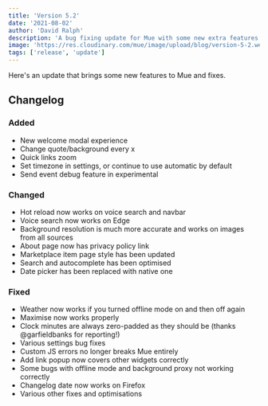 ```yaml
---
title: 'Version 5.2'
date: '2021-08-02'
author: 'David Ralph'
description: 'A bug fixing update for Mue with some new extra features and optimisation, further improving your experience.'
image: 'https://res.cloudinary.com/mue/image/upload/blog/version-5-2.webp'
tags: ['release', 'update']
---
```


Here's an update that brings some new features to Mue and fixes.

## Changelog

### Added

- New welcome modal experience
- Change quote/background every x
- Quick links zoom
- Set timezone in settings, or continue to use automatic by default
- Send event debug feature in experimental

### Changed

- Hot reload now works on voice search and navbar
- Voice search now works on Edge
- Background resolution is much more accurate and works on images from all sources
- About page now has privacy policy link
- Marketplace item page style has been updated
- Search and autocomplete has been optimised
- Date picker has been replaced with native one

### Fixed

- Weather now works if you turned offline mode on and then off again
- Maximise now works properly
- Clock minutes are always zero-padded as they should be (thanks @garfieldbanks for reporting!)
- Various settings bug fixes
- Custom JS errors no longer breaks Mue entirely
- Add link popup now covers other widgets correctly
- Some bugs with offline mode and background proxy not working correctly
- Changelog date now works on Firefox
- Various other fixes and optimisations
